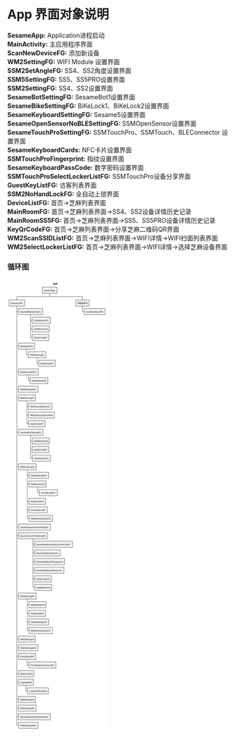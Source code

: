 # App 界面对象说明  
**SesameApp:** Application进程启动      
**MainActivity:** 主应用程序界面  
**ScanNewDeviceFG:** 添加新设备    
**WM2SettingFG:** WIFI Module 设置界面    
**SSM2SetAngleFG:** SS4、SS2角度设置界面   
**SSM5SettingFG:** SS5、SS5PRO设置界面    
**SSM2SettingFG:** SS4、SS2设置界面   
**SesameBotSettingFG:** SesameBot1设置界面    
**SesameBikeSettingFG:** BiKeLock1、BiKeLock2设置界面  
**SesameKeyboardSettingFG:** Sesame5设置界面    
**SesameOpenSensorNoBLESettingFG:** SSMOpenSensor设置界面    
**SesameTouchProSettingFG:**  SSMTouchPro、SSMTouch、BLEConnector 设置界面    
**SesameKeyboardCards:** NFC卡片设置界面  
**SSMTouchProFingerprint:** 指纹设置界面  
**SesameKeyboardPassCode:** 数字密码设置界面  
**SSMTouchProSelectLockerListFG:** SSMTouchPro设备分享界面  
**GuestKeyListFG:** 访客列表界面  
**SSM2NoHandLockFG:** 全自动上锁界面  
**DeviceListFG:** 首页->芝麻列表界面  
**MainRoomFG:** 首页->芝麻列表界面->SS4、SS2设备详情历史记录  
**MainRoomSS5FG:** 首页->芝麻列表界面->SS5、SS5PRO设备详情历史记录     
**KeyQrCodeFG:** 首页->芝麻列表界面->分享芝麻二维码QR界面   
**WM2ScanSSIDListFG:** 首页->芝麻列表界面->WIFI详情->WIFI扫面列表界面  
**WM2SelectLockerListFG:** 首页->芝麻列表界面->WIFI详情->选择芝麻设备界面
### 循环图
![app](bleconnect/app_instroduce.svg)






